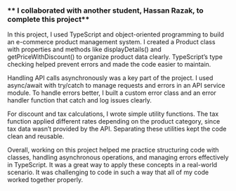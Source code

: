 ### ** I collaborated with another student, Hassan Razak, to complete this project**

In this project, I used TypeScript and object-oriented programming to build an e-commerce product management system. I created a Product class with properties and methods like displayDetails() and getPriceWithDiscount() to organize product data clearly. TypeScript’s type checking helped prevent errors and made the code easier to maintain.

Handling API calls asynchronously was a key part of the project. I used async/await with try/catch to manage requests and errors in an API service module. To handle errors better, I built a custom error class and an error handler function that catch and log issues clearly.

For discount and tax calculations, I wrote simple utility functions. The tax function applied different rates depending on the product category, since tax data wasn’t provided by the API. Separating these utilities kept the code clean and reusable.

Overall, working on this project helped me practice structuring code with classes, handling asynchronous operations, and managing errors effectively in TypeScript. It was a great way to apply these concepts in a real-world scenario. It was challenging to code in such a way that all of my code worked together properly. 